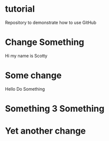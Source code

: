# tutorial
Repository to demonstrate how to use GitHub

# Change Something
Hi my name is Scotty

# Some change
Hello
Do Something

# Something 3 Something

# Yet another change
